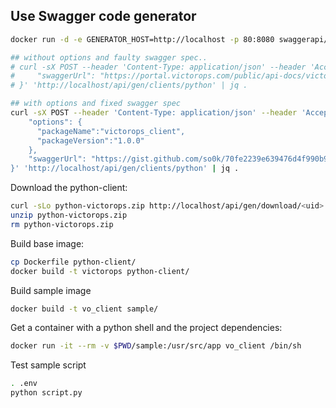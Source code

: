 ## Use Swagger code generator

```bash
docker run -d -e GENERATOR_HOST=http://localhost -p 80:8080 swaggerapi/swagger-generator
```

```bash
## without options and faulty swagger spec..
# curl -sX POST --header 'Content-Type: application/json' --header 'Accept: application/json' -d '{
#     "swaggerUrl": "https://portal.victorops.com/public/api-docs/victorops-api-v1.yaml"
# }' 'http://localhost/api/gen/clients/python' | jq .

## with options and fixed swagger spec
curl -sX POST --header 'Content-Type: application/json' --header 'Accept: application/json' -d '{
    "options": {
      "packageName":"victorops_client",
      "packageVersion":"1.0.0"
    },
    "swaggerUrl": "https://gist.github.com/so0k/70fe2239e639476d4f990b92e7f29191/raw/66f9fc360fa02c8db53c280b3b84ea4598b0f956/victorops.yaml"
}' 'http://localhost/api/gen/clients/python' | jq .
```

Download the python-client:
```bash
curl -sLo python-victorops.zip http://localhost/api/gen/download/<uid>
unzip python-victorops.zip
rm python-victorops.zip
```

Build base image:
```bash
cp Dockerfile python-client/
docker build -t victorops python-client/
```

Build sample image
```bash
docker build -t vo_client sample/
```

Get a container with a python shell and the project dependencies:
```bash
docker run -it --rm -v $PWD/sample:/usr/src/app vo_client /bin/sh
```

Test sample script
```bash
. .env
python script.py
```